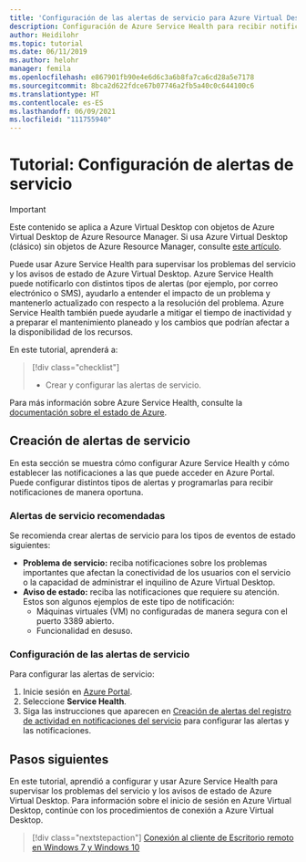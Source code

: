 ```yaml
---
title: 'Configuración de las alertas de servicio para Azure Virtual Desktop: Azure'
description: Configuración de Azure Service Health para recibir notificaciones del servicio de Azure Virtual Desktop.
author: Heidilohr
ms.topic: tutorial
ms.date: 06/11/2019
ms.author: helohr
manager: femila
ms.openlocfilehash: e867901fb90e4e6d6c3a6b8fa7ca6cd28a5e7178
ms.sourcegitcommit: 8bca2d622fdce67b07746a2fb5a40c0c644100c6
ms.translationtype: HT
ms.contentlocale: es-ES
ms.lasthandoff: 06/09/2021
ms.locfileid: "111755940"
---
```

# <a name="tutorial-set-up-service-alerts"></a>Tutorial: Configuración de alertas de servicio

>[!IMPORTANT]
>Este contenido se aplica a Azure Virtual Desktop con objetos de Azure Virtual Desktop de Azure Resource Manager. Si usa Azure Virtual Desktop (clásico) sin objetos de Azure Resource Manager, consulte [este artículo](./virtual-desktop-fall-2019/set-up-service-alerts-2019.md).

Puede usar Azure Service Health para supervisar los problemas del servicio y los avisos de estado de Azure Virtual Desktop. Azure Service Health puede notificarlo con distintos tipos de alertas (por ejemplo, por correo electrónico o SMS), ayudarlo a entender el impacto de un problema y mantenerlo actualizado con respecto a la resolución del problema. Azure Service Health también puede ayudarle a mitigar el tiempo de inactividad y a preparar el mantenimiento planeado y los cambios que podrían afectar a la disponibilidad de los recursos.

En este tutorial, aprenderá a:

> [!div class="checklist"]
> * Crear y configurar las alertas de servicio.

Para más información sobre Azure Service Health, consulte la [documentación sobre el estado de Azure](../service-health/index.yml).

## <a name="create-service-alerts"></a>Creación de alertas de servicio

En esta sección se muestra cómo configurar Azure Service Health y cómo establecer las notificaciones a las que puede acceder en Azure Portal. Puede configurar distintos tipos de alertas y programarlas para recibir notificaciones de manera oportuna.

### <a name="recommended-service-alerts"></a>Alertas de servicio recomendadas

Se recomienda crear alertas de servicio para los tipos de eventos de estado siguientes:

- **Problema de servicio:** reciba notificaciones sobre los problemas importantes que afectan la conectividad de los usuarios con el servicio o la capacidad de administrar el inquilino de Azure Virtual Desktop.
- **Aviso de estado:** reciba las notificaciones que requiere su atención. Estos son algunos ejemplos de este tipo de notificación:
    - Máquinas virtuales (VM) no configuradas de manera segura con el puerto 3389 abierto.
    - Funcionalidad en desuso.

### <a name="configure-service-alerts"></a>Configuración de las alertas de servicio

Para configurar las alertas de servicio:

1. Inicie sesión en [Azure Portal](https://portal.azure.com/).
2. Seleccione **Service Health**.
3. Siga las instrucciones que aparecen en [Creación de alertas del registro de actividad en notificaciones del servicio](../service-health/alerts-activity-log-service-notifications-portal.md?toc=%2fazure%2fservice-health%2ftoc.json) para configurar las alertas y las notificaciones.

## <a name="next-steps"></a>Pasos siguientes

En este tutorial, aprendió a configurar y usar Azure Service Health para supervisar los problemas del servicio y los avisos de estado de Azure Virtual Desktop. Para información sobre el inicio de sesión en Azure Virtual Desktop, continúe con los procedimientos de conexión a Azure Virtual Desktop.

> [!div class="nextstepaction"]
> [Conexión al cliente de Escritorio remoto en Windows 7 y Windows 10](./connect-windows-7-10.md)